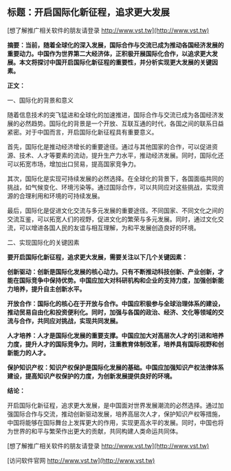 ## **标题：开启国际化新征程，追求更大发展**

[想了解推广相关软件的朋友请登录 http://www.vst.tw](http://www.vst.tw)

**摘要：当前，随着全球化的深入发展，国际合作与交流已成为推动各国经济发展的重要动力。中国作为世界第二大经济体，正积极开展国际化合作，以追求更大发展。本文将探讨中国开启国际化新征程的重要性，并分析实现更大发展的关键因素。**

**正文：**

一、国际化的背景和意义

随着信息技术的突飞猛进和全球化的加速推进，国际合作与交流已成为各国经济发展的必然趋势。国际化的背景是一个开放、互联互通的时代，各国之间的联系日益紧密。对于中国而言，开启国际化新征程具有重要意义。

首先，国际化是推动经济增长的重要途径。通过与其他国家的合作，可以促进资源、技术、人才等要素的流动，提升生产力水平，推动经济发展。同时，国际化还可以拓宽市场，增加出口贸易，提高国家竞争力。

其次，国际化是实现可持续发展的必然选择。在全球化的背景下，各国面临共同的挑战，如气候变化、环境污染等。通过国际合作，可以共同应对这些挑战，实现资源的合理利用和环境的可持续发展。

最后，国际化是促进文化交流与多元发展的重要途径。不同国家、不同文化之间的交流互鉴，可以拓宽人们的视野，促进文化的繁荣与多元发展。同时，通过文化交流，可以增进各国人民的友谊与相互理解，为和平发展创造良好的环境。

二、实现国际化的关键因素

**要开启国际化新征程，追求更大发展，需要关注以下几个关键因素：**

**创新驱动：创新是国际化发展的核心动力。只有不断推动科技创新、产业创新，才能在国际竞争中保持优势。中国应加大对科研机构和企业的支持力度，加强创新能力培养，提升自主创新水平。**

**开放合作：国际化的核心在于开放与合作。中国应积极参与全球治理体系的建设，推动贸易自由化和投资便利化。同时，加强与各国的政治、经济、文化等领域的交流与合作，共同应对挑战，实现共同发展。**

**人才培养：人才是国际化发展的重要支撑。中国应加大对高层次人才的引进和培养力度，提升人才的国际竞争力。同时，注重教育体制改革，培养具有国际视野和创新能力的人才。**

**保护知识产权：知识产权保护是国际化发展的基础。中国应加强知识产权法律体系建设，提高知识产权保护的力度，为创新发展提供良好的环境。**

**结论：**

开启国际化新征程，追求更大发展，是中国面对世界发展潮流的必然选择。通过加强国际合作与交流，推动创新驱动发展，培养高层次人才，保护知识产权等措施，中国将能够在国际舞台上发挥更大的作用，实现更高水平的发展。同时，中国也将为世界的和平与繁荣作出更大的贡献，共同构建人类命运共同体。

[想了解推广相关软件的朋友请登录 http://www.vst.tw](http://www.vst.tw)


[访问软件官网 http://www.vst.tw](http://www.vst.tw)
